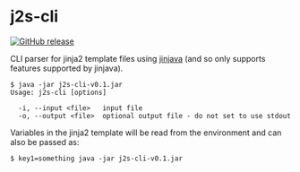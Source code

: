 # j2s-cli

[![GitHub release](https://img.shields.io/github/release/r-glyde/j2s-cli.svg)](https://github.com/r-glyde/j2s-cli/releases/latest)

CLI parser for jinja2 template files using [jinjava](https://github.com/HubSpot/jinjava) (and so only supports features supported by jinjava).

```
$ java -jar j2s-cli-v0.1.jar
Usage: j2s-cli [options]

  -i, --input <file>   input file
  -o, --output <file>  optional output file - do not set to use stdout
```

Variables in the jinja2 template will be read from the environment and can also be passed as:
```
$ key1=something java -jar j2s-cli-v0.1.jar
```
